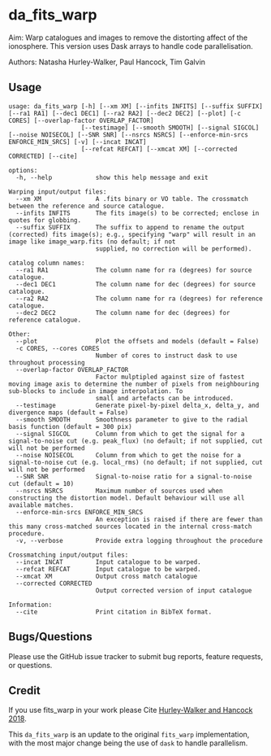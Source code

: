 # da_fits_warp
Aim: Warp catalogues and images to remove the distorting affect of the ionosphere. This version uses Dask arrays to handle code parallelisation. 

Authors: Natasha Hurley-Walker, Paul Hancock, Tim Galvin

## Usage
```
usage: da_fits_warp [-h] [--xm XM] [--infits INFITS] [--suffix SUFFIX] [--ra1 RA1] [--dec1 DEC1] [--ra2 RA2] [--dec2 DEC2] [--plot] [-c CORES] [--overlap-factor OVERLAP_FACTOR]
                    [--testimage] [--smooth SMOOTH] [--signal SIGCOL] [--noise NOISECOL] [--SNR SNR] [--nsrcs NSRCS] [--enforce-min-srcs ENFORCE_MIN_SRCS] [-v] [--incat INCAT]
                    [--refcat REFCAT] [--xmcat XM] [--corrected CORRECTED] [--cite]

options:
  -h, --help            show this help message and exit

Warping input/output files:
  --xm XM               A .fits binary or VO table. The crossmatch between the reference and source catalogue.
  --infits INFITS       The fits image(s) to be corrected; enclose in quotes for globbing.
  --suffix SUFFIX       The suffix to append to rename the output (corrected) fits image(s); e.g., specifying "warp" will result in an image like image_warp.fits (no default; if not
                        supplied, no correction will be performed).

catalog column names:
  --ra1 RA1             The column name for ra (degrees) for source catalogue.
  --dec1 DEC1           The column name for dec (degrees) for source catalogue.
  --ra2 RA2             The column name for ra (degrees) for reference catalogue.
  --dec2 DEC2           The column name for dec (degrees) for reference catalogue.

Other:
  --plot                Plot the offsets and models (default = False)
  -c CORES, --cores CORES
                        Number of cores to instruct dask to use throughout processing
  --overlap-factor OVERLAP_FACTOR
                        Factor mulptipled against size of fastest moving image axis to determine the number of pixels from neighbouring sub-blocks to include in image interpolation. To
                        small and artefacts can be introduced.
  --testimage           Generate pixel-by-pixel delta_x, delta_y, and divergence maps (default = False)
  --smooth SMOOTH       Smoothness parameter to give to the radial basis function (default = 300 pix)
  --signal SIGCOL       Column from which to get the signal for a signal-to-noise cut (e.g. peak_flux) (no default; if not supplied, cut will not be performed
  --noise NOISECOL      Column from which to get the noise for a signal-to-noise cut (e.g. local_rms) (no default; if not supplied, cut will not be performed
  --SNR SNR             Signal-to-noise ratio for a signal-to-noise cut (default = 10)
  --nsrcs NSRCS         Maximum number of sources used when constructing the distortion model. Default behaviour will use all available matches.
  --enforce-min-srcs ENFORCE_MIN_SRCS
                        An exception is raised if there are fewer than this many cross-matched sources located in the internal cross-match procedure.
  -v, --verbose         Provide extra logging throughout the procedure

Crossmatching input/output files:
  --incat INCAT         Input catalogue to be warped.
  --refcat REFCAT       Input catalogue to be warped.
  --xmcat XM            Output cross match catalogue
  --corrected CORRECTED
                        Output corrected version of input catalogue

Information:
  --cite                Print citation in BibTeX format.
```

## Bugs/Questions
Please use the GitHub issue tracker to submit bug reports, feature requests, or questions.

## Credit
If you use fits_warp in your work please Cite [Hurley-Walker and Hancock 2018](http://adsabs.harvard.edu/abs/2018A%26C....25...94H).

This `da_fits_warp` is an update to the original `fits_warp` implementation, with the most major change being the use of `dask` to handle parallelism. 